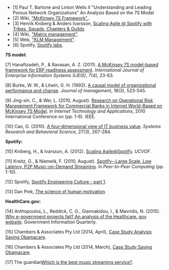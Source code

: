 * [1] Paul T. Bartone and Linton Wells II "Understanding and Leading Porous Network Organizations" An Analysis Based on the 7S Model 
* [2] Wiki, ["McKinsey 7S Framework".](https://en.wikipedia.org/wiki/McKinsey_7S_Framework).
* [3] Henrik Kniberg & Anders Ivarsson, [ Scaling Agile @ Spotify with Tribes, Squads, Chapters & Guilds](https://dl.dropboxusercontent.com/u/1018963/Articles/SpotifyScaling.pdf).
* [4] Wiki, ["Matrix management"](https://en.wikipedia.org/wiki/Matrix_management).
* [5] Web, ["KLM Management"](http://www.klm.com/corporate/nl/about-klm/management/).
* [6] Spotify, [Spotify labs](https://labs.spotify.com/2016/02/15/spotify-technology-career-steps/).

**7S model:**

[7] Hanafizadeh, P., & Ravasan, A. Z. (2011). [A McKinsey 7S model-based framework for ERP readiness assessment](https://www.researchgate.net/profile/Payam_Hanafizadeh/publication/220527074_A_McKinsey_7S_Model-Based_Framework_for_ERP_Readiness_Assessment/links/0046351b54f4525f5d000000.pdf). *International Journal of Enterprise Information Systems (IJEIS)*, 7(4), 23-63.

[8] Burke, W. W., & Litwin, G. H. (1992). [A causal model of organizational performance and change](http://ejournal.narotama.ac.id/files/A%20Causal%20Model%20of%20Organizational%20Performance%20and%20Change.pdf). *Journal of management*, 18(3), 523-545.

[9] Jing-xin, C., & Wei, L. (2010, August). [Research on Operational Risk Management Framework for Commercial Banks in Internet World-Based on McKinsey 7S Model](http://ieeexplore.ieee.org/xpls/abs_all.jsp?arnumber=5566111&tag=1). *In Internet Technology and Applications*, 2010 International Conference on (pp. 1-6). IEEE.

[10] Cao, G. (2010). [A four‐dimensional view of IT business value](https://www.researchgate.net/profile/Guangming_Cao3/publication/229743154_A_Four-Dimensional_View_of_IT_Business_Value/links/55fa82ad08ae07629e019d9a.pdf). *Systems Research and Behavioral Science*, 27(3), 267-284.

**Spotify:**

[10] Kniberg, H., & Ivarsson, A. (2012). [Scaling Agile@Spotify](https://creativeheldstab.com/wp-content/uploads/2014/09/scaling-agile-spotify-11.pdf). *UCVOF*.

[11] Kreitz, G., & Niemelä, F. (2010, August). [Spotify--Large Scale, Low Latency, P2P Music-on-Demand Streaming](http://diyhpl.us/~bryan/papers2/distributed/distributed-systems/spotify-p2p-streaming.2010.pdf). *In Peer-to-Peer Computing* (pp. 1-10).

[12] Spotify, [Spotify Engineering Culture - part 1](https://vimeo.com/user14023874/spotify-engineering-culture-part1).

[13] Dan Pink, [The science of human motivation](https://youtu.be/rrkrvAUbU9Y?list=PLjzx_gymL6dPiP6c9YlA96dT8beeAehXe).

**HealthCare.gov:**

[14] Anthopoulos, L., Reddick, C. G., Giannakidou, I., & Mavridis, N. (2015). [Why e-government projects fail? An analysis of the Healthcare. gov website](http://www.sciencedirect.com/science/article/pii/S0740624X15000799). Government Information Quarterly.

[15] Chambers & Associates Pty Ltd (2014, April), [Case Study Analysis Saving Obamacare](http://www.chambers.com.au/public_resources/case_study/obamacare/saving-obamacare-case-study-analysis.pdf).

[16] Chambers & Associates Pty Ltd (2014, March), [Case Study Saving Obamacare](http://www.chambers.com.au/public_resources/case_study/obamacare/saving-obamacare-case-study.pdf).

[17] The guardian[Which is the best music streaming service?](http://www.theguardian.com/technology/2016/feb/16/which-is-the-best-music-streaming-service-spotify-apple-music).
